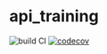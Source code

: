 # api_training
![build CI](https://github.com/Xeolia/maven_training/actions/workflows/build.yml/badge.svg)
[![codecov](https://codecov.io/gh/Xeolia/api_training/branch/main/graph/badge.svg?token=9O6BW3T7AU)](https://codecov.io/gh/Xeolia/api_training)
